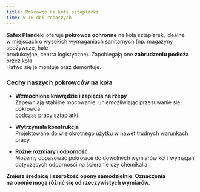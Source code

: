 ```yaml
---
title: Pokrowce na koła sztaplarki
time: 5-10 dni roboczych
---
```


**Safex Plandeki** oferuje **pokrowce ochronne** na koła sztaplarek, idealne  
w miejscach o wysokich wymaganiach sanitarnych (np. magazyny spożywcze, hale  
produkcyjne, centra logistyczne). Zapobiegają one **zabrudzeniu podłoża** przez
koła  
i łatwo się je montuje oraz demontuje.

### Cechy naszych pokrowców na koła

- **Wzmocnione krawędzie i zapięcia na rzepy**  
  Zapewniają stabilne mocowanie, uniemożliwiając przesuwanie się pokrowca  
  podczas pracy sztaplarki.

- **Wytrzymała konstrukcja**  
  Projektowane do wielokrotnego użytku w nawet trudnych warunkach pracy.

- **Różne rozmiary i odporność**  
  Możemy dopasować pokrowce do dowolnych wymiarów kół i wymagań  
  dotyczących odporności na ścieranie czy chemikalia.

**Zmierz średnicę i szerokość opony samodzielnie. Oznaczenia  
na oponie mogą różnić się od rzeczywistych wymiarów.**

